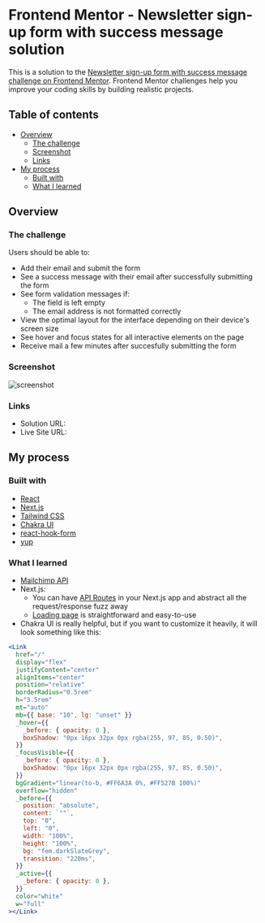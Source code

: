 # Frontend Mentor - Newsletter sign-up form with success message solution

This is a solution to the [Newsletter sign-up form with success message challenge on Frontend Mentor](https://www.frontendmentor.io/challenges/newsletter-signup-form-with-success-message-3FC1AZbNrv). Frontend Mentor challenges help you improve your coding skills by building realistic projects.

## Table of contents

- [Overview](#overview)
  - [The challenge](#the-challenge)
  - [Screenshot](#screenshot)
  - [Links](#links)
- [My process](#my-process)
  - [Built with](#built-with)
  - [What I learned](#what-i-learned)

## Overview

### The challenge

Users should be able to:

- Add their email and submit the form
- See a success message with their email after successfully submitting the form
- See form validation messages if:
  - The field is left empty
  - The email address is not formatted correctly
- View the optimal layout for the interface depending on their device's screen size
- See hover and focus states for all interactive elements on the page
- Receive mail a few minutes after succesfully submitting the form

### Screenshot

![screenshot](https://github.com/uross-11/fem-newsletter/assets/71189996/3490cc47-15df-4bc7-853d-d067e350b059)


### Links

- Solution URL: []()
- Live Site URL: []()

## My process

### Built with

- [React](https://reactjs.org/)
- [Next.js](https://nextjs.org/)
- [Tailwind CSS](https://tailwindcss.com/)
- [Chakra UI](https://chakra-ui.com/)
- [react-hook-form](https://www.react-hook-form.com/)
- [yup](https://github.com/jquense/yup)

### What I learned

- [Mailchimp API](https://mailchimp.com/developer/marketing/api/)
- Next.js:
  - You can have [API Routes](https://nextjs.org/docs/app/building-your-application/upgrading/app-router-migration#api-routes) in your Next.js app and abstract all the request/response fuzz away
  - [Loading page](https://nextjs.org/docs/app/building-your-application/routing/loading-ui-and-streaming) is straightforward and easy-to-use
- Chakra UI is really helpful, but if you want to customize it heavily, it will look something like this:

```jsx
<Link
  href="/"
  display="flex"
  justifyContent="center"
  alignItems="center"
  position="relative"
  borderRadius="0.5rem"
  h="3.5rem"
  mt="auto"
  mb={{ base: "10", lg: "unset" }}
  _hover={{
    _before: { opacity: 0 },
    boxShadow: "0px 16px 32px 0px rgba(255, 97, 85, 0.50)",
  }}
  _focusVisible={{
    _before: { opacity: 0 },
    boxShadow: "0px 16px 32px 0px rgba(255, 97, 85, 0.50)",
  }}
  bgGradient="linear(to-b, #FF6A3A 0%, #FF527B 100%)"
  overflow="hidden"
  _before={{
    position: "absolute",
    content: `""`,
    top: "0",
    left: "0",
    width: "100%",
    height: "100%",
    bg: "fem.darkSlateGrey",
    transition: "220ms",
  }}
  _active={{
    _before: { opacity: 0 },
  }}
  color="white"
  w="full"
></Link>
```
